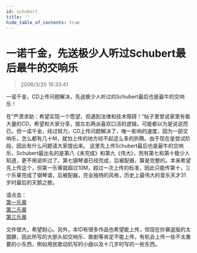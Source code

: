 ```yaml
---
id: schubert
title: ''
hide_table_of_contents: true
---
```


# 一诺千金，先送极少人听过Schubert最后最牛的交响乐

> 2006/3/20 16:33:41

一诺千金，CD上传问题解决，先送极少人听过的Schubert最后也是最牛的交响乐！
 
在“严肃求助：希望实现一个愿望，但遇到法律和技术障碍！”帖子里曾说家里有极大量的CD，希望和大家分享，按左右两派喜欢口活的逻辑，可能都以为是说说而已。但一诺千金，经过努力，CD上传问题解决了，唯一影响的速度，因为一部交响乐，怎么都有几十M，就怕上传的地方经不起这么多的折腾。由于现在是尝试阶段，因此有什么问题请大家提出来。
这里先上传Schubert最后也是最牛的交响乐，Schubert最出名的是第八《未完成》和第九《伟大》，而有第七和第十极少人知道，更不用说听过了。第七钢琴谱已经完成，后被配器，算是完整的。本来希望先上传这个，但第一乐章就超过10M，超过一次上传的标准，因此只能传第十，三个乐章完成了钢琴谱，后被配器，完全独特的风格，历史上最伟大的音乐天才31岁时最后的天鹅之歌。

请点击：<br/>
[第一乐章](http://mm.blogcn.com/musicdata/2006/3/20/chzhshch,2006320153916640.mp3)<br/>
[第二乐章](http://mm.blogcn.com/musicdata/2006/3/20/chzhshch,200632015429828.mp3)<br/>
[第三乐章](http://mm.blogcn.com/musicdata/2006/3/20/chzhshch,2006320154340578.mp3) 

文件很大，希望耐心。另外，本ID有很多作品也希望能上传，但现在抄袭盗版的太猖獗，因此所写的大部头如交响乐、歌剧等肯定不能上传，有机会上传一些不太重要的小东西，例如用民歌动机写的小曲以及十几岁时写的一些东西。